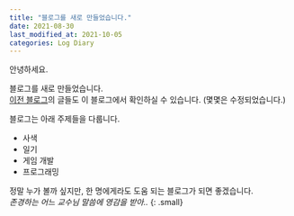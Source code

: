 ```yaml
---
title: "블로그를 새로 만들었습니다."
date: 2021-08-30
last_modified_at: 2021-10-05
categories: Log Diary
---
```

안녕하세요.  

블로그를 새로 만들었습니다.  
[이전 블로그](https://blog.naver.com/dan3478)의 글들도 이 블로그에서 확인하실 수 있습니다. (몇몇은 수정되었습니다.)

블로그는 아래 주제들을 다룹니다.  
- 사색
- 일기
- 게임 개발
- 프로그래밍

정말 누가 볼까 싶지만, 한 명에게라도 도움 되는 블로그가 되면 좋겠습니다.  
<cite> 존경하는 어느 교수님 말씀에 영감을 받아.. </cite>{: .small}